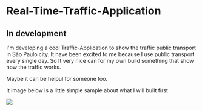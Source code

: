 # Real-Time-Traffic-Application

## In development

I'm developing a cool Traffic-Application to show the traffic public transport in São Paulo city. 
It have been excited to me because I use public transport every single day. So It very nice 
can for my own build something that show how the traffic works. 

Maybe it can be helpul for someone too. 

It image below is a little simple sample about what I will built first

![](https://uploaddeimagens.com.br/images/000/773/834/original/real_time_traffic_application.jpg?1478904728)



